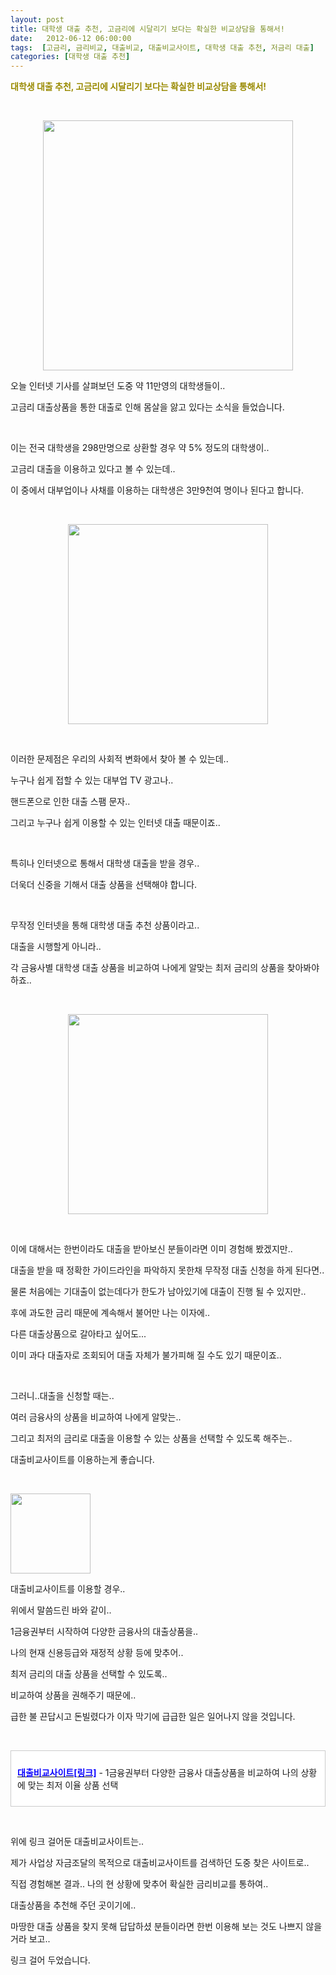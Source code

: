 ```yaml
---
layout: post
title: 대학생 대출 추천, 고금리에 시달리기 보다는 확실한 비교상담을 통해서!
date:   2012-06-12 06:00:00
tags:  [고금리, 금리비교, 대출비교, 대출비교사이트, 대학생 대출 추천, 저금리 대출]
categories: [대학생 대출 추천]
---
```




<p><strong><span style="color: rgb(153, 138, 0);">대학생 </span><span style="color: rgb(153, 138, 0);">대출 추천, 고금리에 시달리기 보다는 확실한 비교상담을 통해서!</span></strong></p><p>&nbsp;</p><p style="text-align: center; clear: none; float: none;"><span class="imageblock" style="width: 400px; height: auto; display: inline-block; max-width: 100%;"><img width="400" height="312" style="height: auto; max-width: 100%;" src="https://t1.daumcdn.net/cfile/tistory/126018454FD9E6B207" filename="001-743.jpg" filemime="image/jpeg"></span></p><p><center>

</center><p></p><p>오늘 인터넷 기사를 살펴보던 도중 약 11만영의 대학생들이..</p><p>고금리 대출상품을 통한 대출로 인해 몸살을 앓고 있다는 소식을 들었습니다.</p><p>&nbsp;</p><p>이는 전국 대학생을 298만명으로 상환할 경우 약 5% 정도의 대학생이..</p><p>고금리 대출을 이용하고 있다고 볼 수 있는데..</p><p>이 중에서 대부업이나 사채를 이용하는 대학생은 3만9천여 명이나 된다고 합니다.</p><p>&nbsp;</p><p style="text-align: center; clear: none; float: none;"><span class="imageblock" style="width: 320px; height: auto; display: inline-block; max-width: 100%;"><img width="320" height="219" style="height: auto; max-width: 100%;" src="https://t1.daumcdn.net/cfile/tistory/1404FB3D4FD9E6E40E" filename="001-700.jpg" filemime="image/jpeg"></span></p><p>&nbsp;</p><p>이러한 문제점은 우리의 사회적 변화에서 찾아 볼 수 있는데..</p><p>누구나 쉽게 접할 수 있는 대부업 TV 광고나..</p><p>핸드폰으로 인한 대출 스팸 문자..</p><p>그리고 누구나 쉽게 이용할 수 있는 인터넷 대출 때문이죠..</p><p>&nbsp;</p><p>특히나 인터넷으로 통해서 대학생 대출을 받을 경우..</p><p>더욱더 신중을 기해서 대출 상품을 선택해야 합니다.</p><p>&nbsp;</p><p>무작정 인터넷을 통해 대학생 대출 추천 상품이라고..</p><p>대출을 시행할게 아니라..</p><p>각 금융사별 대학생 대출 상품을 비교하여 나에게 알맞는 최저 금리의 상품을 찾아봐야 하죠..</p><p>&nbsp;</p><p style="text-align: center; clear: none; float: none;"><span class="imageblock" style="width: 320px; height: auto; display: inline-block; max-width: 100%;"><img width="320" height="240" style="height: auto; max-width: 100%;" src="https://t1.daumcdn.net/cfile/tistory/180D00414FD9E70D01" filename="005-996.jpg" filemime="image/jpeg"></span></p><p>&nbsp;</p><p>이에 대해서는 한번이라도 대출을 받아보신 분들이라면 이미 경험해 봤겠지만..</p><p>대출을 받을 때 정확한 가이드라인을 파악하지 못한채 무작정 대출 신청을 하게 된다면..</p><p>물론 처음에는 기대출이 없는데다가 한도가 남아있기에 대출이 진행 될 수 있지만..</p><p>후에 과도한 금리 때문에 계속해서 불어만 나는 이자에..</p><p>다른 대출상품으로 갈아타고 싶어도...</p><p>이미 과다 대출자로 조회되어 대출 자체가 불가피해 질 수도 있기 때문이죠..</p><p>&nbsp;</p><p>그러니..대출을 신청할 때는..</p><p>여러 금융사의 상품을 비교하여 나에게 알맞는..</p><p>그리고 최저의 금리로 대출을 이용할 수 있는 상품을 선택할 수 있도록 해주는..</p><p>대출비교사이트를 이용하는게 좋습니다.</p><p>&nbsp;</p><p style="text-align: left; clear: none; float: none;"><span class="imageblock" style="width: 128px; height: auto; display: inline-block; max-width: 100%;"><img width="128" height="128" style="height: auto; max-width: 100%;" src="https://t1.daumcdn.net/cfile/tistory/17618E414FD9E71D21" filename="화살표.png" filemime="image/jpeg"></span></p><p></p><p>대출비교사이트를 이용할 경우..</p><p>위에서 말씀드린 바와 같이..</p><p>1금융권부터 시작하여 다양한 금융사의 대출상품을..</p><p>나의 현재 신용등급와 재정적 상황 등에 맞추어..</p><p>최저 금리의 대출 상품을 선택할 수 있도록..</p><p>비교하여 상품을 권해주기 때문에..</p><p>급한 불 끈답시고 돈빌렸다가 이자 막기에 급급한 일은 일어나지 않을 것입니다.</p><p>&nbsp;</p><div class="txc-textbox" style="padding: 10px; border: 1px solid rgb(203, 203, 203); border-image: none; background-color: rgb(255, 255, 255);"><p><strong><a class="tx-link" href="https://search.leevra.com/search.leevra.com?q=%EB%8C%80%EC%B6%9C%EB%B9%84%EA%B5%90%EC%82%AC%EC%9D%B4%ED%8A%B8" target="_self"><span style="color: rgb(9, 0, 255);">대출비교사이트[링크]</span></a></strong> - 1금융권부터 다양한 금융사 대출상품을 비교하여 나의 상황에 맞는 최저 이율 상품 선택</p></div><p>&nbsp;</p><p>위에 링크 걸어둔 대출비교사이트는..</p><p>제가 사업상 자금조달의 목적으로 대출비교사이트를 검색하던 도중 찾은 사이트로..</p><p>직접 경험해본 결과.. 나의 현 상황에 맞추어 확실한 금리비교를 통하여..</p><p>대출상품을 추천해 주던 곳이기에..</p><p>마땅한 대출 상품을 찾지 못해 답답하셨 분들이라면 한번 이용해 보는 것도 나쁘지 않을거라 보고..</p><p>링크 걸어 두었습니다.</p><p>&nbsp;<br></p>